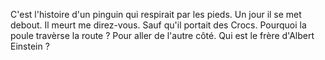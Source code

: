 C'est l'histoire d'un pinguin qui respirait par les pieds. Un jour il se met debout. Il meurt me direz-vous. Sauf qu'il portait des Crocs.
Pourquoi la poule travèrse la route ? Pour aller de l'autre côté.
Qui est le frère d'Albert Einstein ?

